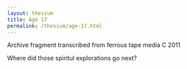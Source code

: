 ```yaml
---
layout: thesium
title: Age 17
permalink: /thesium/age-17.html
---
```


<div class="quote-heading">
Archive fragment transcribed from ferrous tape media C 2011
</div>

Where did those spiritul explorations go next?  



